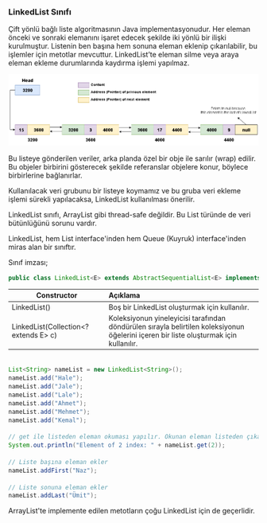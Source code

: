 

### LinkedList Sınıfı

Çift yönlü bağlı liste algoritmasının Java implementasyonudur. Her eleman önceki ve sonraki elemanını işaret edecek şekilde iki yönlü bir ilişki kurulmuştur. Listenin ben başına hem sonuna eleman eklenip çıkarılabilir, bu işlemler için metotlar mevcuttur. LinkedList’te eleman silme veya araya eleman ekleme durumlarında kaydırma işlemi yapılmaz.



![img](https://raw.githubusercontent.com/Kodluyoruz/taskforce/main/java102/collection-linkedlist/figures/linkedlist.png)



Bu listeye gönderilen veriler, arka planda özel bir obje ile sarılır (wrap) edilir. Bu objeler birbirini gösterecek şekilde referanslar objelere konur, böylece birbirlerine bağlanırlar.

Kullanılacak veri grubunu bir listeye koymamız ve bu gruba veri ekleme işlemi sürekli  yapılacaksa, LinkedList kullanılması önerilir.

LinkedList sınıfı, ArrayList gibi thread-safe değildir. Bu List türünde de veri bütünlüğünü sorunu vardır.

LinkedList, hem List interface'inden hem Queue (Kuyruk) interface'inden miras alan bir sınıftır.



Sınıf imzası;

```java
public class LinkedList<E> extends AbstractSequentialList<E> implements List<E>, Deque<E>, Cloneable, Serializable  
```



| Constructor                           | Açıklama                                                     |
| ------------------------------------- | :----------------------------------------------------------- |
| LinkedList()                          | Boş bir LinkedList oluşturmak için kullanılır.               |
| LinkedList(Collection<? extends E> c) | Koleksiyonun yineleyicisi tarafından döndürülen sırayla belirtilen koleksiyonun öğelerini içeren bir liste oluşturmak için kullanılır. |

```java
 
List<String> nameList = new LinkedList<String>();
nameList.add("Hale");
nameList.add("Jale");
nameList.add("Lale");
nameList.add("Ahmet");
nameList.add("Mehmet");
nameList.add("Kemal");
 
// get ile listeden eleman okuması yapılır. Okunan eleman listeden çıkartılmaz.
System.out.println("Element of 2 index: " + nameList.get(2));

// Liste başına eleman ekler
nameList.addFirst("Naz");

// Liste sonuna eleman ekler
nameList.addLast("Ümit");

```

ArrayList'te implemente edilen metotların çoğu LinkedList için de geçerlidir.

